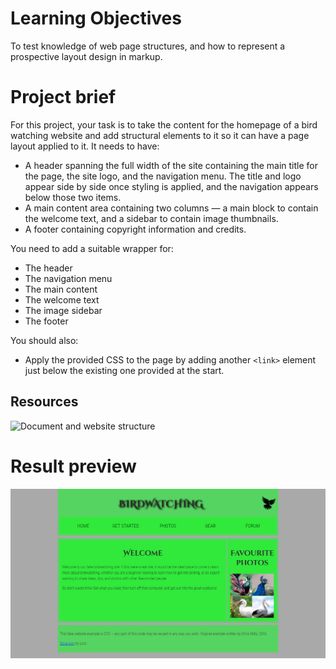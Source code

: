 # Learning Objectives

To test knowledge of web page structures, and how to represent a prospective layout design in markup.

# Project brief

For this project, your task is to take the content for the homepage of a bird watching website and add structural elements to it so it can have a page layout applied to it. It needs to have:

 - A header spanning the full width of the site containing the main title for the page, the site logo, and the navigation menu. The title and logo appear side by side once styling is applied, and the navigation appears below those two items.
 - A main content area containing two columns — a main block to contain the welcome text, and a sidebar to contain image thumbnails.
 - A footer containing copyright information and credits.

You need to add a suitable wrapper for:

 - The header
 - The navigation menu
 - The main content
 - The welcome text
 - The image sidebar
 - The footer

You should also:

 - Apply the provided CSS to the page by adding another `<link>` element just below the existing one provided at the start.

## Resources

![Document and website structure](https://developer.mozilla.org/en-US/docs/Learn/HTML/Introduction_to_HTML/Document_and_website_)

# Result preview

<p align="center">
	<img src="img/result.png" alt="">
</p>